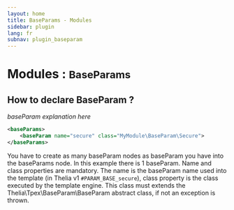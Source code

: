 ```yaml
---
layout: home
title: BaseParams - Modules
sidebar: plugin
lang: fr
subnav: plugin_baseparam
---
```


<div class="page-header">
    <h1>Modules : <small>BaseParams</small></h1>
</div>

## How to declare BaseParam ?

*baseParam explanation here*

```xml
<baseParams>
    <baseParam name="secure" class="MyModule\BaseParam\Secure">
</baseParams>
```

You have to create as many baseParam nodes as baseParam you have into the baseParams node. In this example there is 1
baseParam. Name and class properties are mandatory. The name is the baseParam name used into the template
(in Thelia v1 ```#PARAM_BASE_secure```), class property is the class executed by the template
engine. This class must extends the Thelia\Tpex\BaseParam\BaseParam abstract class,
if not an exception is thrown.

